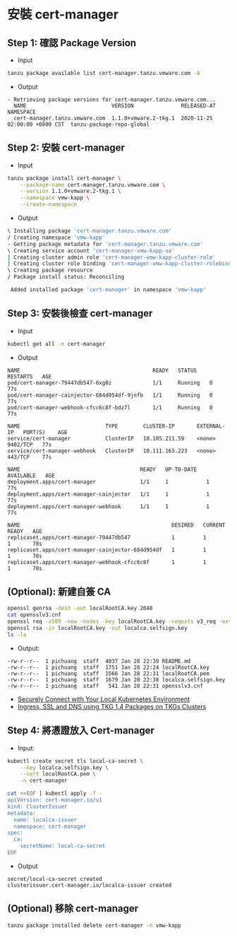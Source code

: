 # 安裝 cert-manager
## Step 1: 確認 Package Version
- Input
```bash
tanzu package available list cert-manager.tanzu.vmware.com -A
```

- Output
```
- Retrieving package versions for cert-manager.tanzu.vmware.com...
  NAME                           VERSION               RELEASED-AT                    NAMESPACE
  cert-manager.tanzu.vmware.com  1.1.0+vmware.2-tkg.1  2020-11-25 02:00:00 +0800 CST  tanzu-package-repo-global
```

## Step 2: 安裝 cert-manager
- Input
```bash
tanzu package install cert-manager \
    --package-name cert-manager.tanzu.vmware.com \
    --version 1.1.0+vmware.2-tkg.1 \
    --namespace vmw-kapp \
    --create-namespace
```

- Output
```bash
\ Installing package 'cert-manager.tanzu.vmware.com'
/ Creating namespace 'vmw-kapp'
- Getting package metadata for 'cert-manager.tanzu.vmware.com'
\ Creating service account 'cert-manager-vmw-kapp-sa'
| Creating cluster admin role 'cert-manager-vmw-kapp-cluster-role'
| Creating cluster role binding 'cert-manager-vmw-kapp-cluster-rolebinding'
\ Creating package resource
/ Package install status: Reconciling

 Added installed package 'cert-manager' in namespace 'vmw-kapp'
```

## Step 3: 安裝後檢查 cert-manager
- Input
```bash
kubectl get all -n cert-manager
```

- Output
```
NAME                                          READY   STATUS    RESTARTS   AGE
pod/cert-manager-79447db547-6xg8z             1/1     Running   0          77s
pod/cert-manager-cainjector-684d954df-9jnfb   1/1     Running   0          77s
pod/cert-manager-webhook-cfcc6c8f-bdz7l       1/1     Running   0          77s

NAME                           TYPE        CLUSTER-IP       EXTERNAL-IP   PORT(S)    AGE
service/cert-manager           ClusterIP   10.105.211.59    <none>        9402/TCP   77s
service/cert-manager-webhook   ClusterIP   10.111.163.223   <none>        443/TCP    77s

NAME                                      READY   UP-TO-DATE   AVAILABLE   AGE
deployment.apps/cert-manager              1/1     1            1           77s
deployment.apps/cert-manager-cainjector   1/1     1            1           77s
deployment.apps/cert-manager-webhook      1/1     1            1           77s

NAME                                                DESIRED   CURRENT   READY   AGE
replicaset.apps/cert-manager-79447db547             1         1         1       78s
replicaset.apps/cert-manager-cainjector-684d954df   1         1         1       78s
replicaset.apps/cert-manager-webhook-cfcc6c8f       1         1         1       78s
```

## (Optional): 新建自簽 CA
```bash
openssl genrsa -des3 -out localRootCA.key 2048
cat opensslv3.cnf
openssl req -x509 -new -nodes -key localRootCA.key -reqexts v3_req -extensions v3_ca -config opensslv3.cnf -sha256 -days 1825 -out localRootCA.pem
openssl rsa -in localRootCA.key -out localca.selfsign.key
ls -la
```

- Output:
```
-rw-r--r--  1 pichuang  staff  4037 Jan 28 22:39 README.md
-rw-r--r--  1 pichuang  staff  1751 Jan 28 22:24 localRootCA.key
-rw-r--r--  1 pichuang  staff  1566 Jan 28 22:31 localRootCA.pem
-rw-r--r--  1 pichuang  staff  1679 Jan 28 22:38 localca.selfsign.key
-rw-r--r--  1 pichuang  staff   541 Jan 28 22:31 opensslv3.cnf
```

- [Securely Connect with Your Local Kubernetes Environment](https://tanzu.vmware.com/developer/blog/securely-connect-with-your-local-kubernetes-environment/)
- [Ingress, SSL and DNS using TKG 1.4 Packages on TKGs Clusters](https://www.definit.co.uk/2021/12/ingress-ssl-and-dns-using-tkg-1.4-packages-on-tkgs-clusters/)

## Step 4: 將憑證放入 Cert-manager
- Input:
```bash
kubectl create secret tls local-ca-secret \
    --key localca.selfsign.key \
    --cert localRootCA.pem \
    -n cert-manager

cat <<EOF | kubectl apply -f -
apiVersion: cert-manager.io/v1
kind: ClusterIssuer
metadata:
  name: localca-issuer
  namespace: cert-manager
spec:
  ca:
    secretName: local-ca-secret
EOF
```

- Output
```
secret/local-ca-secret created
clusterissuer.cert-manager.io/localca-issuer created
```

## (Optional) 移除 cert-manager
```bash
tanzu package installed delete cert-manager -n vmw-kapp
```